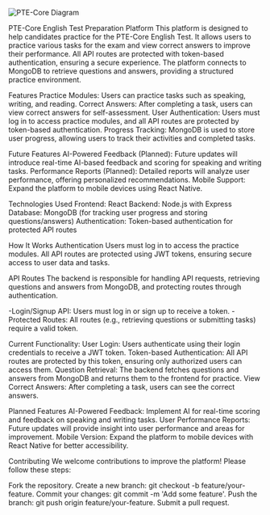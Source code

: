 ![PTE-Core Diagram](./PTE.drawio.png)


PTE-Core English Test Preparation Platform
This platform is designed to help candidates practice for the PTE-Core English Test. It allows users to practice various tasks for the exam and view correct answers to improve their performance. All API routes are protected with token-based authentication, ensuring a secure experience. The platform connects to MongoDB to retrieve questions and answers, providing a structured practice environment.

Features
Practice Modules: Users can practice tasks such as speaking, writing, and reading.
Correct Answers: After completing a task, users can view correct answers for self-assessment.
User Authentication: Users must log in to access practice modules, and all API routes are protected by token-based authentication.
Progress Tracking: MongoDB is used to store user progress, allowing users to track their activities and completed tasks.

Future Features
AI-Powered Feedback (Planned): Future updates will introduce real-time AI-based feedback and scoring for speaking and writing tasks.
Performance Reports (Planned): Detailed reports will analyze user performance, offering personalized recommendations.
Mobile Support: Expand the platform to mobile devices using React Native.

Technologies Used
Frontend: React
Backend: Node.js with Express
Database: MongoDB (for tracking user progress and storing questions/answers)
Authentication: Token-based authentication for protected API routes

How It Works
Authentication
Users must log in to access the practice modules.
All API routes are protected using JWT tokens, ensuring secure access to user data and tasks.

API Routes
The backend is responsible for handling API requests, retrieving questions and answers from MongoDB, and protecting routes through authentication.

-Login/Signup API: Users must log in or sign up to receive a token.
-Protected Routes: All routes (e.g., retrieving questions or submitting tasks) require a valid token.

Current Functionality:
User Login: Users authenticate using their login credentials to receive a JWT token.
Token-based Authentication: All API routes are protected by this token, ensuring only authorized users can access them.
Question Retrieval: The backend fetches questions and answers from MongoDB and returns them to the frontend for practice.
View Correct Answers: After completing a task, users can see the correct answers.

Planned Features
AI-Powered Feedback: Implement AI for real-time scoring and feedback on speaking and writing tasks.
User Performance Reports: Future updates will provide insight into user performance and areas for improvement.
Mobile Version: Expand the platform to mobile devices with React Native for better accessibility.

Contributing
We welcome contributions to improve the platform! Please follow these steps:

Fork the repository.
Create a new branch: git checkout -b feature/your-feature.
Commit your changes: git commit -m 'Add some feature'.
Push the branch: git push origin feature/your-feature.
Submit a pull request.